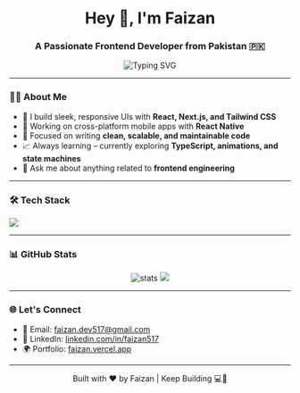 <h1 align="center">Hey 👋, I'm Faizan</h1>
<h3 align="center">A Passionate Frontend Developer from Pakistan 🇵🇰</h3>

<p align="center">
  <img src="https://readme-typing-svg.demolab.com?font=Fira+Code&weight=600&pause=1000&color=0AFFEF&width=435&lines=React+%7C+React+Native+%7C+Next.js+%7C+Tailwind+CSS;Clean+Code+%7C+Pixel-Perfect+UI;Performance+Focused+%7C+Scalable+Solutions" alt="Typing SVG" />
</p>

---

### 🧑‍💻 About Me

- 🚀 I build sleek, responsive UIs with **React, Next.js, and Tailwind CSS**
- 📱 Working on cross-platform mobile apps with **React Native**
- 🎯 Focused on writing **clean, scalable, and maintainable code**
- 📈 Always learning – currently exploring **TypeScript, animations, and state machines**
- 💬 Ask me about anything related to **frontend engineering**

---

### 🛠️ Tech Stack

<p align="left">
  <img src="https://skillicons.dev/icons?i=react,nextjs,tailwind,js,ts,html,css,redux,firebase,git,github,vscode" />
</p>

---

### 📊 GitHub Stats

<p align="center">
  <img src="https://github-readme-stats.vercel.app/api?username=faizan517&show_icons=true&theme=radical" alt="stats" />
  <img src="https://github-readme-streak-stats.herokuapp.com/?user=faizan517&theme=radical" />
</p>

---

### 🌐 Let's Connect

- 📧 Email: [faizan.dev517@gmail.com](mailto:faizan.dev517@gmail.com)
- 💼 LinkedIn: [linkedin.com/in/faizan517](https://linkedin.com/in/faizan517)
- 🌍 Portfolio: [faizan.vercel.app](https://faizan.vercel.app)

---

<p align="center">Built with ❤️ by Faizan | Keep Building 💻🚀</p>

